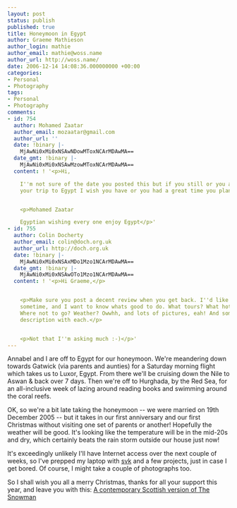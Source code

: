 ```yaml
---
layout: post
status: publish
published: true
title: Honeymoon in Egypt
author: Graeme Mathieson
author_login: mathie
author_email: mathie@woss.name
author_url: http://woss.name/
date: 2006-12-14 14:08:36.000000000 +00:00
categories:
- Personal
- Photography
tags:
- Personal
- Photography
comments:
- id: 754
  author: Mohamed Zaatar
  author_email: mozaatar@gmail.com
  author_url: ''
  date: !binary |-
    MjAwNi0xMi0xNSAwNDowMToxNCArMDAwMA==
  date_gmt: !binary |-
    MjAwNi0xMi0xNSAwMzowMToxNCArMDAwMA==
  content: ! '<p>Hi,

    I''m not sure of the date you posted this but if you still or you already took
    your trip to Egypt I wish you have or you had a great time you plan to come again.</p>


    <p>Mohamed Zaatar

    Egyptian wishing every one enjoy Egypt</p>'
- id: 755
  author: Colin Docherty
  author_email: colin@doch.org.uk
  author_url: http://doch.org.uk
  date: !binary |-
    MjAwNi0xMi0xNSAxMDo1Mzo1NCArMDAwMA==
  date_gmt: !binary |-
    MjAwNi0xMi0xNSAwOTo1Mzo1NCArMDAwMA==
  content: ! '<p>Hi Graeme,</p>


    <p>Make sure you post a decent review when you get back. I''d like to go to Egypt
    sometime, and I want to know whats good to do. What tours? What hotels? What cost?
    Where not to go? Weather? Owwhh, and lots of pictures, eah! And some for of basic
    description with each.</p>


    <p>Not that I''m asking much :-)</p>'
---
```

Annabel and I are off to Egypt for our honeymoon.  We're meandering down towards Gatwick (via parents and aunties) for a Saturday morning flight which takes us to Luxor, Egypt.  From there we'll be cruising down the Nile to Aswan & back over 7 days.  Then we're off to Hurghada, by the Red Sea, for an all-inclusive week of lazing around reading books and swimming around the coral reefs.

OK, so we're a bit late taking the honeymoon -- we were married on 19th December 2005 -- but it takes in our first anniversary and our first Christmas without visiting one set of parents or another!  Hopefully the weather will be good.  It's looking like the temperature will be in the mid-20s and dry, which certainly beats the rain storm outside our house just now!

It's exceedingly unlikely I'll have Internet access over the next couple of weeks, so I've prepped my laptop with [svk](http://svk.bestpractical.com/) and a few projects, just in case I get bored.  Of course, I might take a couple of photographs too.

So I shall wish you all a merry Christmas, thanks for all your support this year, and leave you with this: [A contemporary Scottish version of The Snowman](http://irn-bru.co.uk/snowman/index.html)
